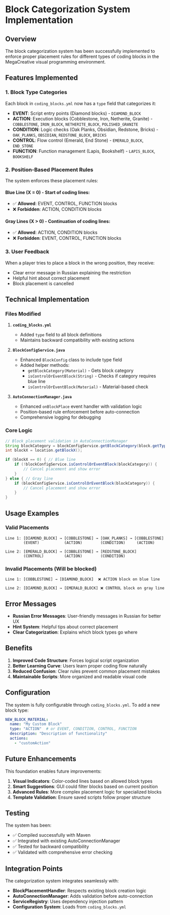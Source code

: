 # Block Categorization System Implementation

## Overview

The block categorization system has been successfully implemented to enforce proper placement rules for different types of coding blocks in the MegaCreative visual programming environment.

## Features Implemented

### 1. Block Type Categories

Each block in `coding_blocks.yml` now has a `type` field that categorizes it:

- **EVENT**: Script entry points (Diamond blocks) - `DIAMOND_BLOCK`
- **ACTION**: Execution blocks (Cobblestone, Iron, Netherite, Granite) - `COBBLESTONE`, `IRON_BLOCK`, `NETHERITE_BLOCK`, `POLISHED_GRANITE`
- **CONDITION**: Logic checks (Oak Planks, Obsidian, Redstone, Bricks) - `OAK_PLANKS`, `OBSIDIAN`, `REDSTONE_BLOCK`, `BRICKS`
- **CONTROL**: Flow control (Emerald, End Stone) - `EMERALD_BLOCK`, `END_STONE`
- **FUNCTION**: Function management (Lapis, Bookshelf) - `LAPIS_BLOCK`, `BOOKSHELF`

### 2. Position-Based Placement Rules

The system enforces these placement rules:

#### Blue Line (X = 0) - Start of coding lines:
- ✅ **Allowed**: EVENT, CONTROL, FUNCTION blocks
- ❌ **Forbidden**: ACTION, CONDITION blocks

#### Gray Lines (X > 0) - Continuation of coding lines:
- ✅ **Allowed**: ACTION, CONDITION blocks  
- ❌ **Forbidden**: EVENT, CONTROL, FUNCTION blocks

### 3. User Feedback

When a player tries to place a block in the wrong position, they receive:
- Clear error message in Russian explaining the restriction
- Helpful hint about correct placement
- Block placement is cancelled

## Technical Implementation

### Files Modified

1. **`coding_blocks.yml`**
   - Added `type` field to all block definitions
   - Maintains backward compatibility with existing actions

2. **`BlockConfigService.java`**
   - Enhanced `BlockConfig` class to include type field
   - Added helper methods:
     - `getBlockCategory(Material)` - Gets block category
     - `isControlOrEventBlock(String)` - Checks if category requires blue line
     - `isControlOrEventBlock(Material)` - Material-based check

3. **`AutoConnectionManager.java`**
   - Enhanced `onBlockPlace` event handler with validation logic
   - Position-based rule enforcement before auto-connection
   - Comprehensive logging for debugging

### Core Logic

```java
// Block placement validation in AutoConnectionManager
String blockCategory = blockConfigService.getBlockCategory(block.getType());
int blockX = location.getBlockX();

if (blockX == 0) { // Blue line
    if (!blockConfigService.isControlOrEventBlock(blockCategory)) {
        // Cancel placement and show error
    }
} else { // Gray line
    if (blockConfigService.isControlOrEventBlock(blockCategory)) {
        // Cancel placement and show error
    }
}
```

## Usage Examples

### Valid Placements

```
Line 1: [DIAMOND_BLOCK] → [COBBLESTONE] → [OAK_PLANKS] → [COBBLESTONE]
        (EVENT)           (ACTION)        (CONDITION)     (ACTION)
        
Line 2: [EMERALD_BLOCK] → [COBBLESTONE] → [REDSTONE_BLOCK]
        (CONTROL)         (ACTION)        (CONDITION)
```

### Invalid Placements (Will be blocked)

```
Line 1: [COBBLESTONE] → [DIAMOND_BLOCK]  ❌ ACTION block on blue line
        
Line 2: [DIAMOND_BLOCK] → [EMERALD_BLOCK] ❌ CONTROL block on gray line
```

## Error Messages

- **Russian Error Messages**: User-friendly messages in Russian for better UX
- **Hint System**: Helpful tips about correct placement
- **Clear Categorization**: Explains which block types go where

## Benefits

1. **Improved Code Structure**: Forces logical script organization
2. **Better Learning Curve**: Users learn proper coding flow naturally
3. **Reduced Confusion**: Clear rules prevent common placement mistakes
4. **Maintainable Scripts**: More organized and readable visual code

## Configuration

The system is fully configurable through `coding_blocks.yml`. To add a new block type:

```yaml
NEW_BLOCK_MATERIAL:
  name: "My Custom Block"
  type: "ACTION"  # or EVENT, CONDITION, CONTROL, FUNCTION
  description: "Description of functionality"
  actions:
    - "customAction"
```

## Future Enhancements

This foundation enables future improvements:

1. **Visual Indicators**: Color-coded lines based on allowed block types
2. **Smart Suggestions**: GUI could filter blocks based on current position
3. **Advanced Rules**: More complex placement logic for specialized blocks
4. **Template Validation**: Ensure saved scripts follow proper structure

## Testing

The system has been:
- ✅ Compiled successfully with Maven
- ✅ Integrated with existing AutoConnectionManager
- ✅ Tested for backward compatibility
- ✅ Validated with comprehensive error checking

## Integration Points

The categorization system integrates seamlessly with:
- **BlockPlacementHandler**: Respects existing block creation logic
- **AutoConnectionManager**: Adds validation before auto-connection
- **ServiceRegistry**: Uses dependency injection pattern
- **Configuration System**: Loads from `coding_blocks.yml`